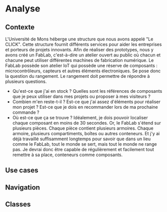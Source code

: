 # Analyse

## Contexte
L'Université de Mons héberge une structure que nous avons appelé "Le CLICK".
Cette structure fournit différents services pour aider les entreprises et porteurs de projets innovants.
Afin de réaliser des prototypes, nous y avons créé un FabLab, c'est-à-dire un atelier ouvert au public où chacun et chacune peut utiliser différentes machines de fabrication numérique.
Le FabLab possède son atelier IoT qui possède une réserve de composants : microcontrôleurs, capteurs et autres éléments électroniques.
Se pose donc la question du rangement.
Le rangement doit permettre de répondre à plusieurs questions.
- Qu'est-ce que j'ai en stock ?
  Quelles sont les références de composants que je peux utiliser dans mes projets ou proposer à mes visiteurs ?
- Combien m'en reste-t-il ?
  Est-ce que j'ai assez d'éléments pour réaliser mon projet ?
  Est-ce que je dois en recommander lors de ma prochaine commande ?
- Où est-ce que ça se trouve ?
  Idéalement, je dois pouvoir localiser chaque composant en moins de 30 secondes.
  Or, le FabLab s'étend sur plusieurs pièces.
  Chaque pièce contient plusieurs armoires.
  Chaque armoire, plusieurs compartiments, boîtes ou autres conteneurs.
  Et j'y ai déjà travaillé suffisamment longtemps pour savoir que dans un lieu comme le FabLab, tout le monde se sert, mais tout le monde ne range pas.
  Je devrai donc être capable de régulièrement et facilement tout remettre à sa place, conteneurs comme composants.
## Use cases

## Navigation

## Classes
